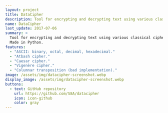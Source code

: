 ```yaml
---
layout: project
title: DataCipher
description: Tool for encrypting and decrypting text using various classical ciphers.
name: DataCipher
last_update: 2017-07-06
summary: >
  Tool for encrypting and decrypting text using various classical ciphers.
  Made in Python.
features:
  - "ASCII: binary, octal, decimal, hexadecimal."
  - "Atbash cipher."
  - "Caesar cipher."
  - "Vigenère cipher."
  - "Columnar transposition (bad implementation)."
image: /assets/img/datacipher-screenshot.webp
display_image: /assets/img/datacipher-screenshot.webp
buttons:
  - text: GitHub repository
    url: https://github.com/S8A/datacipher
    icon: icon-github
    color: gray
---
```

